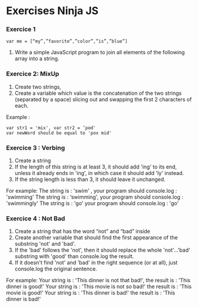 <!---Tags=["string"]--->

# Exercises Ninja JS

### Exercice 1
`var me = [“my”,”favorite”,”color”,”is”,”blue”]`
1. Write a simple JavaScript program to join all elements of the following array into a string. 

### Exercice 2:  MixUp
1. Create two strings,
2. Create a variable which value is the concatenation of the two strings (separated by a space) slicing out and swapping the first 2 characters of each. 

Example :
```
var str1 = 'mix', var str2 = ‘pod' 
var newWord should be equal to 'pox mid'
```

### Exercice 3 : Verbing
1. Create a string 
2. If the length of this string is at least 3, it should add 'ing' to its end, unless it already ends in 'ing', in which case it should add 'ly' instead. 
3.	If the string length is less than 3, it should leave it unchanged. 

For example:
  The string is : 'swim' , your program should console.log : 'swimming'
  The string is : ‘swimming', your program should console.log : 'swimmingly'
  The string is : 'go' your program should console.log : 'go'

### Exercice 4 : Not Bad
1. Create a string that has the word “not” and “bad” inside
2. Create another variable that should find the first appearance of the substring 'not' and 'bad'.
3. If the 'bad' follows the 'not', then it should replace the whole 'not'...'bad' substring with 'good' than console.log the result.
4. If it doesn't find 'not' and 'bad' in the right sequence (or at all), just console.log the original sentence.

For example:
  Your string is : 'This dinner is not that bad!', the result is : 'This dinner is good!'
  Your string is : 'This movie is not so bad!' the result is : 'This movie is good!'
  Your string is : 'This dinner is bad!' the result is : 'This dinner is bad!'




    


